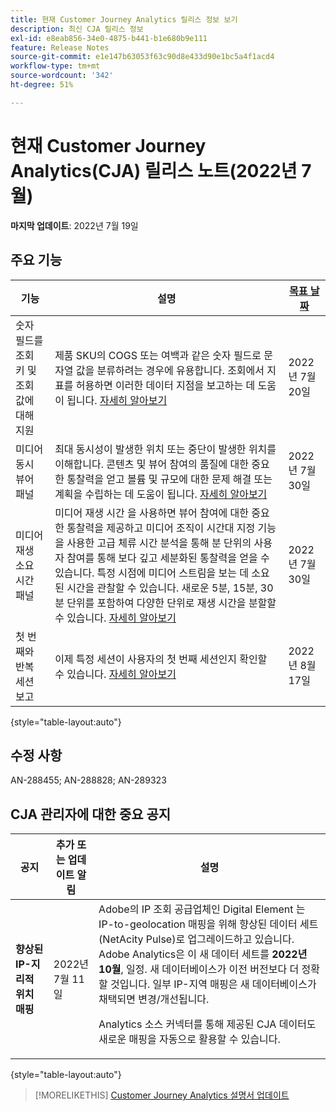 ```yaml
---
title: 현재 Customer Journey Analytics 릴리스 정보 보기
description: 최신 CJA 릴리스 정보
exl-id: e8eab856-34e0-4875-b441-b1e680b9e111
feature: Release Notes
source-git-commit: e1e147b63053f63c90d8e433d90e1bc5a4f1acd4
workflow-type: tm+mt
source-wordcount: '342'
ht-degree: 51%

---
```


# 현재 Customer Journey Analytics(CJA) 릴리스 노트(2022년 7월)

**마지막 업데이트**: 2022년 7월 19일

## 주요 기능

| 기능 | 설명 | [목표 날짜](/help/release-notes/releases.md) |
| ----------- | ---------- | ----- |
| 숫자 필드를 조회 키 및 조회 값에 대해 지원 | 제품 SKU의 COGS 또는 여백과 같은 숫자 필드로 문자열 값을 분류하려는 경우에 유용합니다. 조회에서 지표를 허용하면 이러한 데이터 지점을 보고하는 데 도움이 됩니다. [자세히 알아보기](https://experienceleague.adobe.com/docs/analytics-platform/using/cja-connections/create-connection.html#numeric) | 2022년 7월 20일 |
| 미디어 동시 뷰어 패널 | 최대 동시성이 발생한 위치 또는 중단이 발생한 위치를 이해합니다. 콘텐츠 및 뷰어 참여의 품질에 대한 중요한 통찰력을 얻고 볼륨 및 규모에 대한 문제 해결 또는 계획을 수립하는 데 도움이 됩니다. [자세히 알아보기](https://experienceleague.adobe.com/docs/analytics-platform/using/cja-workspace/panels/media-concurrent-viewers.html) | 2022년 7월 30일 |
| 미디어 재생 소요 시간 패널 | 미디어 재생 시간 을 사용하면 뷰어 참여에 대한 중요한 통찰력을 제공하고 미디어 조직이 시간대 지정 기능을 사용한 고급 체류 시간 분석을 통해 분 단위의 사용자 참여를 통해 보다 깊고 세분화된 통찰력을 얻을 수 있습니다. 특정 시점에 미디어 스트림을 보는 데 소요된 시간을 관찰할 수 있습니다. 새로운 5분, 15분, 30분 단위를 포함하여 다양한 단위로 재생 시간을 분할할 수 있습니다.  [자세히 알아보기](https://experienceleague.adobe.com/docs/analytics-platform/using/cja-workspace/panels/media-playback-timespent/media-playback-time-spent.html) | 2022년 7월 30일 |
| 첫 번째와 반복 세션 보고 | 이제 특정 세션이 사용자의 첫 번째 세션인지 확인할 수 있습니다. [자세히 알아보기](https://experienceleague.adobe.com/docs/analytics-platform/using/cja-dataviews/data-views-usecases.html?lang=en#new-repeat) | 2022년 8월 17일 |

{style=&quot;table-layout:auto&quot;}

## 수정 사항

AN-288455; AN-288828; AN-289323

## CJA 관리자에 대한 중요 공지

| 공지 | 추가 또는 업데이트 알림 | 설명 |
| --- | --- | --- |
| **향상된 IP-지리적 위치 매핑** | 2022년 7월 11일 | Adobe의 IP 조회 공급업체인 Digital Element 는 IP-to-geolocation 매핑을 위해 향상된 데이터 세트(NetAcity Pulse)로 업그레이드하고 있습니다. Adobe Analytics은 이 새 데이터 세트를 **2022년 10월**, 일정. 새 데이터베이스가 이전 버전보다 더 정확할 것입니다. 일부 IP-지역 매핑은 새 데이터베이스가 채택되면 변경/개선됩니다.<p> Analytics 소스 커넥터를 통해 제공된 CJA 데이터도 새로운 매핑을 자동으로 활용할 수 있습니다. |

{style=&quot;table-layout:auto&quot;}

>[!MORELIKETHIS]
>[Customer Journey Analytics 설명서 업데이트](/help/release-notes/doc-changes.md)
